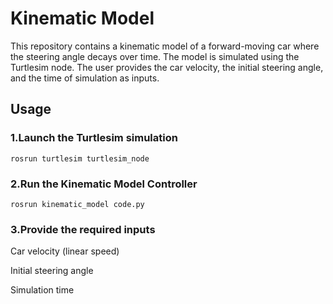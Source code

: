 

# Kinematic Model
This repository contains a kinematic model of a forward-moving car where the steering angle decays over time. The model is simulated using the Turtlesim node. The user provides the car velocity, the initial steering angle, and the time of simulation as inputs.

## Usage

### 1.Launch the Turtlesim simulation

    rosrun turtlesim turtlesim_node

### 2.Run the Kinematic Model Controller

    rosrun kinematic_model code.py

### 3.Provide the required inputs


Car velocity (linear speed)

Initial steering angle

Simulation time

